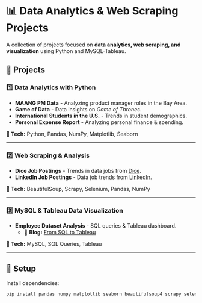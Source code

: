 # 📊 Data Analytics & Web Scraping Projects  

A collection of projects focused on **data analytics, web scraping, and visualization** using Python and MySQL-Tableau.  

## 📂 Projects  

### **1️⃣ Data Analytics with Python**  
- **MAANG PM Data** - Analyzing product manager roles in the Bay Area.  
- **Game of Data** - Data insights on *Game of Thrones*.  
- **International Students in the U.S.** - Trends in student demographics.  
- **Personal Expense Report** - Analyzing personal finance & spending.  

**🔧 Tech:** Python, Pandas, NumPy, Matplotlib, Seaborn  

---

### **2️⃣ Web Scraping & Analysis**  
- **Dice Job Postings** - Trends in data jobs from [Dice](https://www.dice.com/).  
- **LinkedIn Job Postings** - Data job trends from [LinkedIn](https://www.linkedin.com/).  

**🔧 Tech:** BeautifulSoup, Scrapy, Selenium, Pandas, NumPy  

---

### **3️⃣ MySQL & Tableau Data Visualization**  
- **Employee Dataset Analysis** - SQL queries & Tableau dashboard.  
  - 📖 **Blog:** [From SQL to Tableau](https://abhinav14rd.wordpress.com/2023/11/07/from-sql-queries-to-tableau-visualizations/)  

**🔧 Tech:** MySQL, SQL Queries, Tableau  

---

## 🚀 Setup  
Install dependencies:  
```sh
pip install pandas numpy matplotlib seaborn beautifulsoup4 scrapy selenium mysql-connector-python
